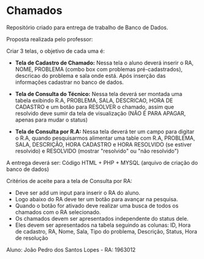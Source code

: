 # Chamados
Repositório criado para entrega de trabalho de Banco de Dados. 

Proposta realizada pelo professor: 

Criar 3 telas, o objetivo de cada uma é:

 - <b>Tela de Cadastro de Chamado:</b> Nessa tela o aluno deverá inserir o RA, NOME, PROBLEMA (combo box com problemas pré-cadastrados), descricao do problema e sala onde está. Após inserção das informações cadastrar no banco de dados.
   
- <b>Tela de Consulta do Técnico:</b> Nessa tela deverá ser montada uma tabela exibindo R.A, PROBLEMA, SALA, DESCRICAO, HORA DE CADASTRO e um botão para RESOLVER o chamado, assim que resolvido deve sumir da tela de visualização (NÃO É PARA APAGAR, apenas para mudar o status)
  
- <b>Tela de Consulta por R.A:</b> Nessa tela deverá ter um campo para digitar o R.A, quando pesquisarmos alimentar uma table com R.A, PROBLEMA, SALA, DESCRIÇÃO, HORA CADASTRO e HORA RESOLVIDO (se estiver resolvido) e RESOLVIDO (mostrar "resolvido" ou "não resolvido")

A entrega deverá ser: Código HTML + PHP + MYSQL (arquivo de criação do banco de dados)

Critérios de aceite para a tela de Consulta por RA:

- Deve ser add um input para inserir o RA do aluno.
- Logo abaixo do RA deve ter um botão para avançar na pesquisa.
- Quando o botão for ativado deve realizar uma busca de todos os chamados com o RA selecionado.
- Os chamados devem ser apresentados independente do status dele.
- Eles devem ser apresentados na tabela seguindo as colunas: ID, Hora de cadastro, RA, Nome, Sala, Tipo do problema, Descrição, Status, Hora de resolução

Aluno: João Pedro dos Santos Lopes - RA: 1963012
